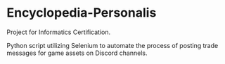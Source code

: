 # Encyclopedia-Personalis
Project for Informatics Certification.

Python script utilizing Selenium to automate the process of posting trade messages for game assets on Discord channels.
